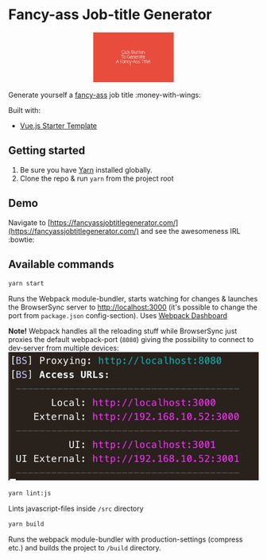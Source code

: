 # Fancy-ass Job-title Generator

<p align="center">
  <img src="src/assets/images/logo.png" height="100" />
</p>

Generate yourself a [fancy-ass](https://fancyassjobtitlegenerator.com/) job title :money-with-wings:

Built with:
* [Vue.js Starter Template](https://github.com/villeristi/vue.js-starter-template)

## Getting started

1. Be sure you have [Yarn](https://yarnpkg.com/en/docs/install) installed globally.
2. Clone the repo & run `yarn` from the project root

## Demo
Navigate to [https://fancyassjobtitlegenerator.com/](https://fancyassjobtitlegenerator.com/) and see the awesomeness IRL :bowtie:


## Available commands

```sh
yarn start
```

Runs the Webpack module-bundler, starts watching for changes & launches the BrowserSync server to [http://localhost:3000](http://localhost:3000) (it's possible to change the port from `package.json` config-section). Uses [Webpack Dashboard](https://github.com/FormidableLabs/webpack-dashboard)

**Note!** Webpack handles all the reloading stuff while BrowserSync just proxies the default webpack-port (`8080`) giving the possibility to connect to dev-server from multiple devices:
![BrowserSync](.github/browsersync.png)


```sh
yarn lint:js
```

Lints javascript-files inside `/src` directory

```sh
yarn build
```

Runs the webpack module-bundler with production-settings (compress etc.) and builds the project to `/build` directory.
